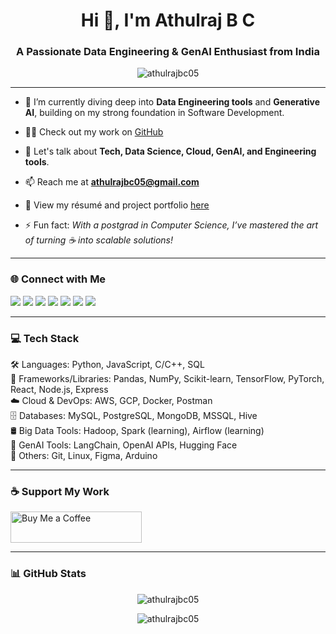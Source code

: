 <h1 align="center">Hi 👋, I'm Athulraj B C</h1>
<h3 align="center">A Passionate Data Engineering & GenAI Enthusiast from India</h3>

<p align="center">
  <img src="https://komarev.com/ghpvc/?username=athulrajbc05&label=Profile%20views&color=0e75b6&style=flat" alt="athulrajbc05" />
</p>

---

- 🌱 I’m currently diving deep into **Data Engineering tools** and **Generative AI**, building on my strong foundation in Software Development.

- 👨‍💻 Check out my work on [GitHub](https://github.com/Athulrajbc05)

- 💬 Let's talk about **Tech, Data Science, Cloud, GenAI, and Engineering tools**.

- 📫 Reach me at **athulrajbc05@gmail.com**

- 📄 View my résumé and project portfolio [here](https://drive.google.com/drive/u/0/folders/1GixCqezJpqZmjd8u24pSv3MNzUB42yhi)

- ⚡ Fun fact: *With a postgrad in Computer Science, I’ve mastered the art of turning ☕ into scalable solutions!*

---

<h3 align="left">🌐 Connect with Me</h3>
<p align="left">
  <a href="https://twitter.com/athulrajbc05" target="_blank"><img src="https://img.shields.io/badge/Twitter-%231DA1F2.svg?style=for-the-badge&logo=twitter&logoColor=white" /></a>
  <a href="https://linkedin.com/in/athulrajbc" target="_blank"><img src="https://img.shields.io/badge/LinkedIn-%230077B5.svg?style=for-the-badge&logo=linkedin&logoColor=white" /></a>
  <a href="https://stackoverflow.com/users/athulraj-b-c" target="_blank"><img src="https://img.shields.io/badge/StackOverflow-FE7A16?style=for-the-badge&logo=stack-overflow&logoColor=white" /></a>
  <a href="https://medium.com/@athulrajbc05" target="_blank"><img src="https://img.shields.io/badge/Medium-000000?style=for-the-badge&logo=medium&logoColor=white" /></a>
  <a href="https://www.hackerrank.com/@athulrajbc05" target="_blank"><img src="https://img.shields.io/badge/Hackerrank-2EC866?style=for-the-badge&logo=hackerrank&logoColor=white" /></a>
  <a href="https://www.leetcode.com/athulrajbc" target="_blank"><img src="https://img.shields.io/badge/LeetCode-FFA116?style=for-the-badge&logo=leetcode&logoColor=black" /></a>
  <a href="https://www.codechef.com/users/athulrajbc05" target="_blank"><img src="https://img.shields.io/badge/Codechef-5B4638?style=for-the-badge&logo=codechef&logoColor=white" /></a>
</p>

---

<h3 align="left">💻 Tech Stack</h3>
<p>
  🛠️ Languages: Python, JavaScript, C/C++, SQL <br>
  🧱 Frameworks/Libraries: Pandas, NumPy, Scikit-learn, TensorFlow, PyTorch, React, Node.js, Express <br>
  ☁️ Cloud & DevOps: AWS, GCP, Docker, Postman <br>
  🗄️ Databases: MySQL, PostgreSQL, MongoDB, MSSQL, Hive <br>
  🛢️ Big Data Tools: Hadoop, Spark (learning), Airflow (learning) <br>
  🧠 GenAI Tools: LangChain, OpenAI APIs, Hugging Face <br>
  🧰 Others: Git, Linux, Figma, Arduino
</p>

---

<h3 align="left">☕ Support My Work</h3>
<p>
  <a href="https://www.buymeacoffee.com/athulrajbc"><img src="https://cdn.buymeacoffee.com/buttons/v2/default-yellow.png" height="50" width="210" alt="Buy Me a Coffee" /></a>
</p>

---

<h3 align="left">📊 GitHub Stats</h3>
<p align="center">
  <img src="https://github-readme-stats.vercel.app/api?username=athulrajbc05&show_icons=true&locale=en" alt="athulrajbc05" />
</p>

<p align="center">
  <img src="https://github-readme-streak-stats.herokuapp.com/?user=athulrajbc05" alt="athulrajbc05" />
</p>
